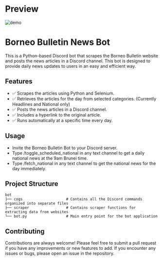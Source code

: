 # Preview
![demo](https://github.com/anwari-fikri/borneo-bulletin-bot/assets/50336496/7f430d7b-39c2-43ef-b0e7-f5a729358bfc)


# Borneo Bulletin News Bot
This is a Python-based Discord bot that scrapes the Borneo Bulletin website and posts the news articles in a Discord channel. This bot is designed to provide daily news updates to users in an easy and efficient way.

## Features
- ✅ Scrapes the articles using Python and Selenium.
- ✅ Retrieves the articles for the day from selected categories. (Currently Headlines and National only)
- ✅ Posts the news articles in a Discord channel.
- ✅ Includes a hyperlink to the original article.
- ✅ Runs automatically at a specific time every day.

## Usage
* Invite the Borneo Bulletin Bot to your Discord server.
* Type /toggle_scheduled_national in any text channel to get a daily national news at the 9am Brunei time.
* Type /fetch_national in any text channel to get the national news for the day immediately.

## Project Structure

```
bot
├── cogs                    # Contains all the Discord commands organized into separate files
├── scraper                 # Contains scraper functions for extracting data from websites
└── bot.py                  # Main entry point for the bot application
```

## Contributing
Contributions are always welcome! Please feel free to submit a pull request if you have any improvements or new features to add. If you encounter any issues or bugs, please open an issue in the repository.
